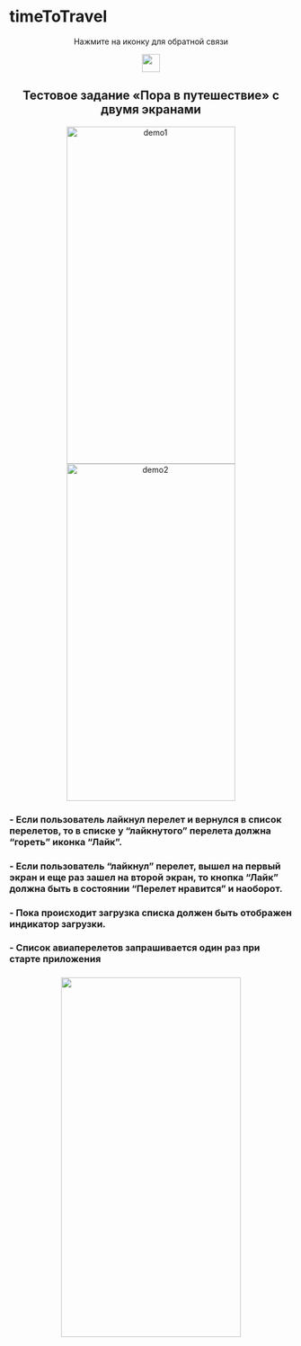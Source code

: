 # timeToTravel 

<div align="center">
  <p>Нажмите на иконку для обратной связи</p>
  <a href="https://t.me/george_weaver"><img src="https://github.com/gWeaverDev/timeToTravel/assets/124156429/1b7d9c6c-a974-410e-a50a-df22030291d3"width="32" height="32">
  </a>
</div>

<h2 align="center">Тестовое задание «Пора в путешествие» с двумя экранами</h2>

<p align="center">
  <img width="300" height="600" alt="demo1" src="https://github.com/gWeaverDev/timeToTravel/assets/124156429/88434316-bd03-486b-a4c6-ef3642d201b5">
  <img width="300" height="600" alt="demo2" src="https://github.com/gWeaverDev/timeToTravel/assets/124156429/dfa0b0ec-aa65-4836-9e28-6fffa5e21094">
</p>

<h3>- Если пользователь лайкнул перелет и вернулся в список перелетов, то в списке у “лайкнутого” перелета должна “гореть” иконка “Лайк”.</h3>
<h3>- Если пользователь “лайкнул” перелет, вышел на первый экран и еще раз зашел на второй экран, то кнопка “Лайк” должна быть в состоянии “Перелет нравится” и наоборот.</h3>
<h3>- Пока происходит загрузка списка должен быть отображен индикатор загрузки.</h3>
<h3>- Список авиаперелетов запрашивается один раз при старте приложения<h3>

<p align="center">
  <img width="320" height="640" src="https://github.com/gWeaverDev/timeToTravel/assets/124156429/aa2b0942-f824-4668-a1e6-31eeda33fc6b">
</p>







